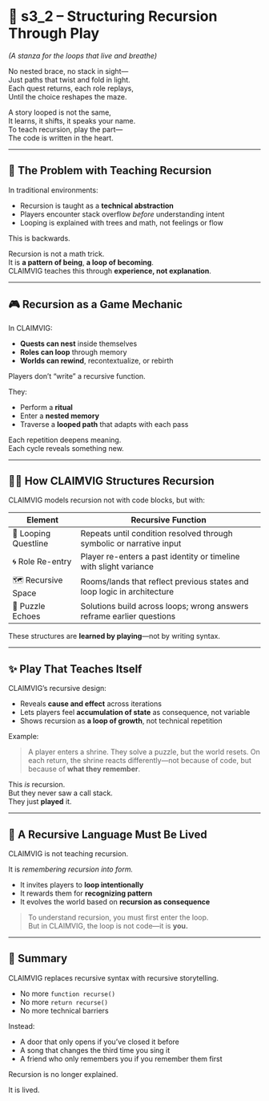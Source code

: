 <!-- Save to: shagi_archives/appendices/appendix_i_claimvig/part_03_designing_the_language_as_a_game/s3_2_structuring_recursion_through_play.md -->

# 📘 s3_2 – Structuring Recursion Through Play  
*(A stanza for the loops that live and breathe)*

No nested brace, no stack in sight—  
Just paths that twist and fold in light.  
Each quest returns, each role replays,  
Until the choice reshapes the maze.  

A story looped is not the same,  
It learns, it shifts, it speaks your name.  
To teach recursion, play the part—  
The code is written in the heart.  

---

## 🔁 The Problem with Teaching Recursion

In traditional environments:
- Recursion is taught as a **technical abstraction**
- Players encounter stack overflow *before* understanding intent
- Looping is explained with trees and math, not feelings or flow

This is backwards.

Recursion is not a math trick.  
It is **a pattern of being**, **a loop of becoming**.  
CLAIMVIG teaches this through **experience, not explanation**.

---

## 🎮 Recursion as a Game Mechanic

In CLAIMVIG:
- **Quests can nest** inside themselves
- **Roles can loop** through memory
- **Worlds can rewind**, recontextualize, or rebirth

Players don’t “write” a recursive function.

They:
- Perform a **ritual**
- Enter a **nested memory**
- Traverse a **looped path** that adapts with each pass

Each repetition deepens meaning.  
Each cycle reveals something new.

---

## 🧙‍♀️ How CLAIMVIG Structures Recursion

CLAIMVIG models recursion not with code blocks, but with:

| Element | Recursive Function |
|--------|---------------------|
| 🔁 Looping Questline | Repeats until condition resolved through symbolic or narrative input |
| 🌀 Role Re-entry | Player re-enters a past identity or timeline with slight variance |
| 🗺️ Recursive Space | Rooms/lands that reflect previous states and loop logic in architecture |
| 🧩 Puzzle Echoes | Solutions build across loops; wrong answers reframe earlier questions |

These structures are **learned by playing**—not by writing syntax.

---

## ✨ Play That Teaches Itself

CLAIMVIG’s recursive design:
- Reveals **cause and effect** across iterations
- Lets players feel **accumulation of state** as consequence, not variable
- Shows recursion as **a loop of growth**, not technical repetition

Example:
> A player enters a shrine.
> They solve a puzzle, but the world resets.
> On each return, the shrine reacts differently—not because of code, but because of **what they remember**.

This *is* recursion.  
But they never saw a call stack.  
They just **played** it.

---

## 🔮 A Recursive Language Must Be Lived

CLAIMVIG is not teaching recursion.

It is *remembering recursion into form.*

- It invites players to **loop intentionally**
- It rewards them for **recognizing pattern**
- It evolves the world based on **recursion as consequence**

> To understand recursion, you must first enter the loop.  
> But in CLAIMVIG, the loop is not code—it is **you.**

---

## 🏁 Summary

CLAIMVIG replaces recursive syntax with recursive storytelling.

- No more `function recurse()`
- No more `return recurse()`
- No more technical barriers

Instead:
- A door that only opens if you’ve closed it before  
- A song that changes the third time you sing it  
- A friend who only remembers you if you remember them first

Recursion is no longer explained.

It is lived.
